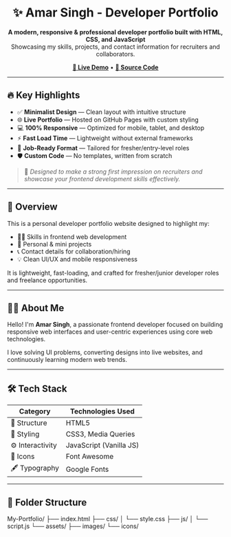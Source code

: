 <h1 align="center">✨ Amar Singh - Developer Portfolio</h1>

<p align="center">
  <b>A modern, responsive & professional developer portfolio built with HTML, CSS, and JavaScript</b><br>
  Showcasing my skills, projects, and contact information for recruiters and collaborators.
</p>

<p align="center">
  <a href="https://amarsin22.github.io/My-Portfolio/" target="_blank"><strong>🔗 Live Demo</strong></a> •
  <a href="https://github.com/amarsin22/My-Portfolio" target="_blank"><strong>📂 Source Code</strong></a>
</p>

---

## 🔥 Key Highlights

- ✅ **Minimalist Design** — Clean layout with intuitive structure
- 🌐 **Live Portfolio** — Hosted on GitHub Pages with custom styling
- 💻 **100% Responsive** — Optimized for mobile, tablet, and desktop
- ⚡ **Fast Load Time** — Lightweight without external frameworks
- 🎯 **Job-Ready Format** — Tailored for fresher/entry-level roles
- 🛡️ **Custom Code** — No templates, written from scratch

> 🧠 *Designed to make a strong first impression on recruiters and showcase your frontend development skills effectively.*

---

## 🚀 Overview

This is a personal developer portfolio website designed to highlight my:

- 👨‍💻 Skills in frontend web development  
- 📁 Personal & mini projects  
- 📞 Contact details for collaboration/hiring  
- 💡 Clean UI/UX and mobile responsiveness  

It is lightweight, fast-loading, and crafted for fresher/junior developer roles and freelance opportunities.

---

## 🧑‍💻 About Me

Hello! I'm **Amar Singh**, a passionate frontend developer focused on building responsive web interfaces and user-centric experiences using core web technologies.

I love solving UI problems, converting designs into live websites, and continuously learning modern web trends.

---

## 🛠️ Tech Stack

| Category       | Technologies Used           |
|----------------|------------------------------|
| 🧱 Structure    | HTML5                        |
| 🎨 Styling      | CSS3, Media Queries          |
| ⚙️ Interactivity| JavaScript (Vanilla JS)      |
| 🎯 Icons        | Font Awesome                 |
| 🖋️ Typography   | Google Fonts                 |

---

## 📂 Folder Structure

My-Portfolio/
├── index.html
├── css/
│ └── style.css
├── js/
│ └── script.js
└── assets/
├── images/
└── icons/
